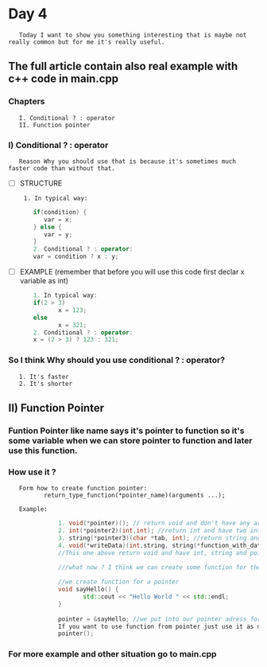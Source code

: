 # Day 4
       Today I want to show you something interesting that is maybe not really common but for me it's really useful.

## The full article contain also real example with c++ code in main.cpp


### Chapters
       I. Conditional ? : operator
       II. Function pointer



### I) Conditional ? : operator
       Reason Why you should use that is because it's sometimes much faster code than without that.
       
- [ ] STRUCTURE
       
	   1. In typical way:
```cpp
       if(condition) {
          var = x;
       } else {
          var = y;
       }
       2. Conditional ? : operator:
       var = condition ? x : y;
```

- [ ] EXAMPLE (remember that before you will use this code first declar x variable as int)
```cpp       
	   1. In typical way:
       if(2 > 3)
              x = 123;
       else
              x = 321;
       2. Conditional ? : operator:
       x = (2 > 3) ? 123 : 321;
```

### So I think Why should you use conditional ? : operator?
       1. It's faster
       2. It's shorter


## II) Function Pointer
### Funtion Pointer like name says it's pointer to function so it's some variable when we can store pointer to function and later use this function.

### How use it ?
       
	   Form how to create function pointer:
              return_type_function(*pointer_name)(arguments ...);
       
	   Example:
```cpp
              1. void(*pointer)(); // return void and don't have any argument.
              2. int(*pointer2)(int,int); //return int and have two int argument
              3. string(*pointer3)(char *tab, int); //return string and have arguments pointer to char and int
              4. void(*writeData)(int,string, string(*function_with_data)(int));
              //This one above return void and have int, string and pointer to function argument.

			  ///what now ? I think we can create some function for the pointer and send it.
              
			  //we create function for a pointer
              void sayHello() {
                     std::cout << "Hello World " << std::endl;
              }
              
			  pointer = &sayHello; //we put into our pointer adress for the function
              If you want to use function from pointer just use it as normal function.
              pointer();
```             
			  
			  
			  
### For more example and other situation go to main.cpp
